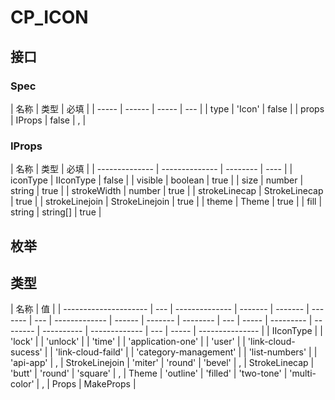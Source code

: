 # CP_ICON

## 接口

### Spec

| 名称  | 类型   | 必填  |
| ----- | ------ | ----- | --- |
| type  | 'Icon' | false |
| props | IProps | false | ,   |

### IProps

| 名称           | 类型           | 必填     |
| -------------- | -------------- | -------- | ---- |
| iconType       | IIconType      | false    |
| visible        | boolean        | true     |
| size           | number         | string   | true |
| strokeWidth    | number         | true     |
| strokeLinecap  | StrokeLinecap  | true     |
| strokeLinejoin | StrokeLinejoin | true     |
| theme          | Theme          | true     |
| fill           | string         | string[] | true |

## 枚举

## 类型

| 名称                  | 值  |
| --------------------- | --- | -------------- | ------- | ------- | ------- | --- | ------------- | ------ | ------- | -------- | --- | ----- | --------- | -------- | ---------- | ------------- | --- | ----- | --------------- |
| IIconType             |     | 'lock'         |
| 'unlock'              |
| 'time'                |
| 'application-one'     |
| 'user'                |
| 'link-cloud-sucess'   |
| 'link-cloud-faild'    |
| 'category-management' |
| 'list-numbers'        |
| 'api-app'             | ,   | StrokeLinejoin | 'miter' | 'round' | 'bevel' | ,   | StrokeLinecap | 'butt' | 'round' | 'square' | ,   | Theme | 'outline' | 'filled' | 'two-tone' | 'multi-color' | ,   | Props | MakeProps<Spec> |
